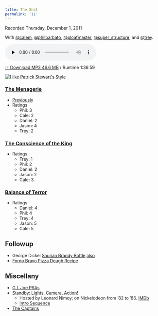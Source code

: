```yaml
---
title: The Shat
permalink: '11'
---
```


Recorded Thursday, December 1, 2011

With [@calem](https://twitter.com/calem), [@philbarbato](https://twitter.com/philbarbato), [@ploafmaster](https://twitter.com/ploafmaster), [@super_structure](https://twitter.com/super_structure), and [@trey](https://twitter.com/trey).

<audio src="http://jawgrind.s3.amazonaws.com/Jawgrind-Episode-11.mp3" controls preload="none"></audio>

[☞ Download MP3 46.6 MB](http://jawgrind.s3.amazonaws.com/Jawgrind-Episode-11.mp3) / Runtime 1:36:59

[![I like Patrick Stewart's Style](http://jawgrind.s3.amazonaws.com/Jawgrind-Episode-11.png)](http://mlkshk.com/p/A1N1)

### <a href="http://en.wikipedia.org/wiki/The_Menagerie_(Star_Trek:_The_Original_Series)">The Menagerie</a>

- [Previously](http://jawgrind.com/post/13003425734/episode-10-brown-butter-delivery)
- Ratings
    - Phil: 3
    - Cale: 2
    - Daniel: 2
    - Jason: 4
    - Trey: 2

### [The Conscience of the King](http://en.wikipedia.org/wiki/The_Conscience_of_the_King)

- Ratings
    - Trey: 1
    - Phil: 2
    - Daniel: 2
    - Jason: 2
    - Cale: 3

### [Balance of Terror](http://en.wikipedia.org/wiki/Balance_of_Terror)

- Ratings
    - Daniel: 4
    - Phil: 4
    - Trey: 4
    - Jason: 5
    - Cale: 5


## Followup


- George Dickel [Saurian Brandy Bottle](http://www.flickriver.com/photos/28579340@N08/4106419812/) [also](http://whiskerino.org/2009/beards/phil/15892/)
- [Forno Bravo Pizza Dough Recipe](http://www.fornobravo.com/pizza/pizza_dough.html)

## Miscellany

- [G.I. Joe PSAs](http://www.youtube.com/watch?v=ogEtfIdgjpY)
- [Standby: Lights, Camera, Action!](http://en.wikipedia.org/wiki/Standby:_Lights,_Camera,_Action)
    - Hosted by Leonard Nimoy; on Nickelodeon from ’82 to ’86. [IMDb](http://www.imdb.com/title/tt0468433/)
    - [Intro Sequence](http://www.youtube.com/watch?v=fphaJVWjoKQ)
- <a href="http://en.wikipedia.org/wiki/The_Captains_(film)">The Captains</a>
